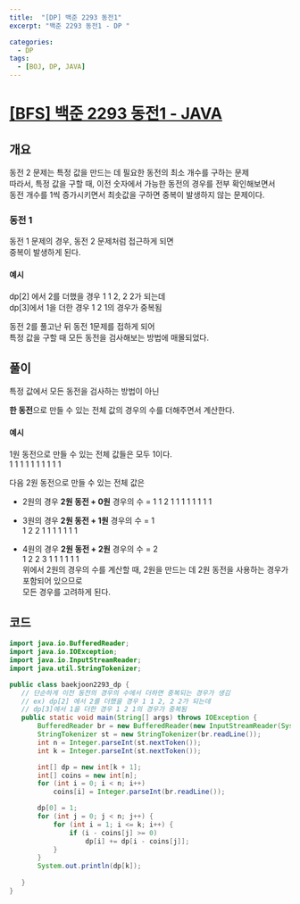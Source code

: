 ```yaml
---
title:  "[DP] 백준 2293 동전1"
excerpt: "백준 2293 동전1 - DP "

categories:
  - DP
tags:
  - [BOJ, DP, JAVA]
---
```

# [[BFS] 백준 2293 동전1 - JAVA](https://www.acmicpc.net/problem/2293)

## 개요

동전 2 문제는 특정 값을 만드는 데 필요한 동전의 최소 개수를 구하는 문제  
따라서, 특정 값을 구할 때, 이전 숫자에서 가능한 동전의 경우를 전부 확인해보면서  
동전 개수를 1씩 증가시키면서 최솟값을 구하면 중복이 발생하지 않는 문제이다.  
  
### 동전 1
동전 1 문제의 경우, 동전 2 문제처럼 접근하게 되면  
중복이 발생하게 된다.  
  #### 예시  
  dp[2] 에서 2를 더했을 경우 1 1 2, 2 2가 되는데  
	dp[3]에서 1을 더한 경우 1 2 1의 경우가 중복됨  
  
동전 2를 풀고난 뒤 동전 1문제를 접하게 되어  
특정 값을 구할 때 모든 동전을 검사해보는 방법에 매몰되었다.  
  
  
## 풀이  
  
특정 값에서 모든 동전을 검사하는 방법이 아닌  
  
**한 동전**으로 만들 수 있는 전체 값의 경우의 수를 더해주면서 계산한다.  
  
  #### 예시
  1원 동전으로 만들 수 있는 전체 값들은 모두 1이다.  
    1 1 1 1 1 1 1 1 1 1  
    
  다음 2원 동전으로 만들 수 있는 전체 값은  
  
  - 2원의 경우 **2원 동전 + 0원** 경우의 수 = 1 
      1 2 1 1 1 1 1 1 1 1  
    
  - 3원의 경우 **2원 동전 + 1원** 경우의 수 = 1  
      1 2 2 1 1 1 1 1 1 1  
    
  - 4원의 경우 **2원 동전 + 2원** 경우의 수 = 2  
      1 2 2 3 1 1 1 1 1 1  
    위에서 2원의 경우의 수를 계산할 때, 2원을 만드는 데 2원 동전을 사용하는 경우가 포함되어 있으므로  
    모든 경우를 고려하게 된다.  
    
 ## 코드
 ~~~java
import java.io.BufferedReader;
import java.io.IOException;
import java.io.InputStreamReader;
import java.util.StringTokenizer;

public class baekjoon2293_dp {
	// 단순하게 이전 동전의 경우의 수에서 더하면 중복되는 경우가 생김
	// ex) dp[2] 에서 2를 더했을 경우 1 1 2, 2 2가 되는데
	// dp[3]에서 1을 더한 경우 1 2 1의 경우가 중복됨
	public static void main(String[] args) throws IOException {
		BufferedReader br = new BufferedReader(new InputStreamReader(System.in));
		StringTokenizer st = new StringTokenizer(br.readLine());
		int n = Integer.parseInt(st.nextToken());
		int k = Integer.parseInt(st.nextToken());

		int[] dp = new int[k + 1];
		int[] coins = new int[n];
		for (int i = 0; i < n; i++) 
			coins[i] = Integer.parseInt(br.readLine());

		dp[0] = 1;
		for (int j = 0; j < n; j++) {
			for (int i = 1; i <= k; i++) {
				if (i - coins[j] >= 0) 
					dp[i] += dp[i - coins[j]];
			}
		}
		System.out.println(dp[k]);
    
	}
}
~~~
